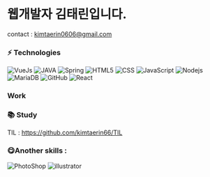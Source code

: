# 웹개발자 김태린입니다.

contact : kimtaerin0606@gmail.com

### ⚡ Technologies

![VueJs](https://img.shields.io/badge/-VueJs-blueviolet?style=flat-square&logo=vue.js)
![JAVA](https://img.shields.io/badge/Java-007396?style=flat-square&logo=Java&logoColor=white)
![Spring](https://img.shields.io/badge/Spring-6DB33F?style=flat-square&logo=Spring&logoColor=white)
![HTML5](https://img.shields.io/badge/-HTML5-E34F26?style=flat-square&logo=html5&logoColor=white)
![CSS](https://img.shields.io/badge/-CSS-1572B6?style=flat-square&logo=css)
![JavaScript](https://img.shields.io/badge/-JavaScript-black?style=flat-square&logo=javascript)
![Nodejs](https://img.shields.io/badge/-Nodejs-black?style=flat-square&logo=Node.js)
![MariaDB](https://img.shields.io/badge/MariaDB-003545?style=flat-square&logo=MariaDB&logoColor=white)
![GitHub](https://img.shields.io/badge/-GitHub-E34F26?style=flat-square&logo=github)
![React](https://img.shields.io/badge/-React-skyblue?style=flat-square&logo=React&logoColor=white)


###  Work



### 📚 Study
TIL : https://github.com/kimtaerin66/TIL

### 😋Another skills :
![PhotoShop](https://img.shields.io/badge/PhotoShop-blue?style=flat-square&logo=AdobePhotoshop) 
![illustrator](https://img.shields.io/badge/illustrator-orange?style=flat-square&logo=AdobeIllustrator)


